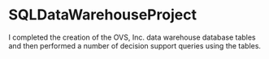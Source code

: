 # SQLDataWarehouseProject
I completed the creation of the OVS, Inc. data warehouse database tables and then performed a number of decision support queries using the tables.
